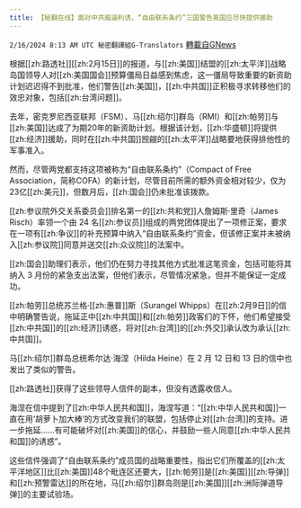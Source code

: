 ```yaml
---
title: 【秘翻在线】面对中共威逼利诱，“自由联系条约”三国警告美国应尽快提供援助
---
```

`2/16/2024 8:13 AM UTC 秘密翻譯組G-Translators` [轉載自GNews](https://gnews.org/articles/2314180)

根据[[zh:路透社]][[zh:2月15日]]的报道，与[[zh:美国]]结盟的[[zh:太平洋]]战略岛国领导人对[[zh:美国国会]]预算僵局日益感到焦虑，这一僵局导致重要的新资助计划迟迟得不到批准，他们警告[[zh:美国]]，[[zh:中共国]]正积极寻求转移他们的效忠对象，包括[[zh:台湾问题]]。

去年，密克罗尼西亚联邦（FSM）、马[[zh:绍尔]]群岛（RMI）和[[zh:帕劳]]与[[zh:美国]]达成了为期20年的新资助计划。根据该计划，[[zh:华盛顿]]将提供[[zh:经济]]援助，同时在[[zh:中共国]]觊觎的[[zh:太平洋]]战略要地获得排他性的军事准入。

然而，尽管两党都支持这项被称为“自由联系条约”（Compact of Free Association，简称COFA）的新计划，尽管目前所需的额外资金相对较少，仅为23亿[[zh:美元]]，但数月后，[[zh:国会]]仍未批准该拨款。

[[zh:参议院外交关系委员会]]排名第一的[[zh:共和党]]人詹姆斯·里奇（James Risch）率领一个由 24 名[[zh:参议员]]组成的两党团体提出了一项修正案，要求在一项有[[zh:争议]]的补充预算中纳入“自由联系条约”资金，但该修正案并未被纳入[[zh:参议院]]同意并送交[[zh:众议院]]的法案中。

[[zh:国会]]助理们表示，他们仍在努力寻找其他方式批准这笔资金，包括可能将其纳入 3 月份的紧急支出法案，但他们表示，尽管情况紧急，但并不能保证一定成功。

[[zh:帕劳]]总统苏兰格·[[zh:惠普]]斯（Surangel Whipps）在[[zh:2月9日]]的信中明确警告说，拖延正中[[zh:中共国]]和[[zh:帕劳]]政客们的下怀，他们希望接受[[zh:中共国]]的[[zh:经济]]诱惑，将对[[zh:台湾]]的[[zh:外交]]承认改为承认[[zh:中共国]]。

马[[zh:绍尔]]群岛总统希尔达·海涅（Hilda Heine）在 2 月 12 日和 13 日的信中也发出了类似的警告。

[[zh:路透社]]获得了这些领导人信件的副本，但没有透露收信人。

海涅在信中提到了[[zh:中华人民共和国]]，海涅写道：“[[zh:中华人民共和国]]一直在用‘胡萝卜加大棒’的方式改变我们的联盟，包括停止对[[zh:台湾]]的支持。进一步拖延......有可能破坏对[[zh:美国]]的信心，并鼓励一些人同意[[zh:中华人民共和国]]的诱惑”。

这些信件强调了“自由联系条约”成员国的战略重要性，指出它们所覆盖的[[zh:太平洋地区]]比[[zh:美国]]48个毗连区还要大，[[zh:帕劳]]是[[zh:美国]][[zh:导弹]]和[[zh:预警雷达]]的所在地，马[[zh:绍尔]]群岛则是[[zh:美国]][[zh:洲际弹道导弹]]的主要试验场。
